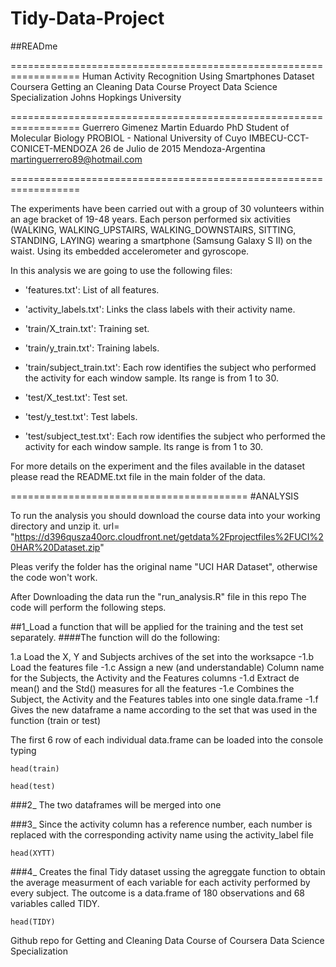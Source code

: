 # Tidy-Data-Project

##READme

==================================================================
Human Activity Recognition Using Smartphones Dataset
Coursera Getting an Cleaning Data Course Proyect
Data Science Specialization
Johns Hopkings University

==================================================================
Guerrero Gimenez Martin Eduardo
PhD Student of Molecular Biology
PROBIOL - National University of Cuyo
IMBECU-CCT-CONICET-MENDOZA
26 de Julio de 2015
Mendoza-Argentina
martinguerrero89@hotmail.com

==================================================================

The experiments have been carried out with a group of 30 volunteers within an age bracket of 19-48 years. Each person performed six activities (WALKING, WALKING_UPSTAIRS, WALKING_DOWNSTAIRS, SITTING, STANDING, LAYING) wearing a smartphone (Samsung Galaxy S II) on the waist. Using its embedded accelerometer and gyroscope.

In this analysis we are going to use the following files:

- 'features.txt': List of all features.

- 'activity_labels.txt': Links the class labels with their activity name.

- 'train/X_train.txt': Training set.

- 'train/y_train.txt': Training labels.

- 'train/subject_train.txt': Each row identifies the subject who performed the activity for each window sample. Its range is from 1 to 30. 

- 'test/X_test.txt': Test set.

- 'test/y_test.txt': Test labels.

- 'test/subject_test.txt': Each row identifies the subject who performed the activity for each window sample. Its range is from 1 to 30. 


For more details on the experiment and the files available in the dataset please read the README.txt file in the main folder of the data. 


=========================================
#ANALYSIS

To run the analysis you should download the course data into your working directory and unzip it.
url= "https://d396qusza40orc.cloudfront.net/getdata%2Fprojectfiles%2FUCI%20HAR%20Dataset.zip"

Pleas verify the folder has the original name "UCI HAR Dataset", otherwise the code won't work.


After Downloading the data run the "run_analysis.R" file in this repo
The code will perform the following steps.

##1_Load a function that will be applied for the training and the test set separately.
####The function will do the following:

1.a Load the X, Y and Subjects archives of the set into the worksapce
-1.b Load the features file
-1.c Assign a new (and understandable) Column name for the Subjects, the Activity and the Features columns
-1.d Extract de mean() and the Std() measures for all the features
-1.e Combines the Subject, the Activity and the Features tables into one single data.frame
-1.f Gives the new dataframe a name according to the set that was used in the function (train or test)

The first 6 row of each individual data.frame can be loaded into the console typing
```
head(train)

head(test)
```

###2_ The two dataframes will be merged into one

###3_ Since the activity column has a reference number, each number is replaced with the corresponding activity name using the activity_label file
```
head(XYTT)
```
###4_ Creates the final Tidy dataset ussing the agreggate function to obtain the average measurment of each variable for each activity performed by every subject.
The outcome is a data.frame of 180 observations and 68 variables called TIDY.
```
head(TIDY)
```
 
Github repo for Getting and Cleaning Data Course of Coursera Data Science Specialization 
